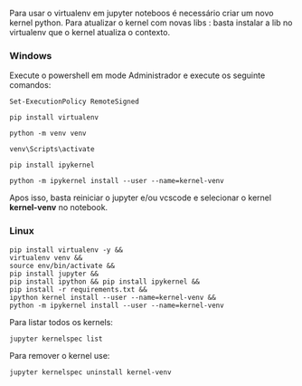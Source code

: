 Para usar o virtualenv em jupyter noteboos é necessário criar um novo kernel python.
Para atualizar o kernel com novas libs : basta instalar a lib no virtualenv que o kernel atualiza o contexto.

### Windows
Execute o powershell em mode Administrador e execute os seguinte comandos:
```
Set-ExecutionPolicy RemoteSigned
```
```
pip install virtualenv
```
```
python -m venv venv
```
```
venv\Scripts\activate
```
```
pip install ipykernel
```
```
python -m ipykernel install --user --name=kernel-venv
```
Apos isso, basta reiniciar o jupyter e/ou vcscode e selecionar o kernel **kernel-venv** no notebook.

### Linux
```
pip install virtualenv -y &&
virtualenv venv &&
source env/bin/activate &&
pip install jupyter &&
pip install ipython && pip install ipykernel &&
pip install -r requirements.txt &&
ipython kernel install --user --name=kernel-venv &&
python -m ipykernel install --user --name=kernel-venv 
```

Para listar todos os kernels:
```
jupyter kernelspec list
```
Para remover o kernel use:
```
jupyter kernelspec uninstall kernel-venv
```
